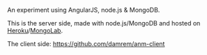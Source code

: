An experiment using AngularJS, node.js & MongoDB.

This is the server side, made with node.js/MongoDB and hosted on <a href="https://www.heroku.com/" target="_blank">Heroku</a>/<a href="https://mongolab.com/" target="_blank">MongoLab</a>.

The client side: https://github.com/damrem/anm-client
